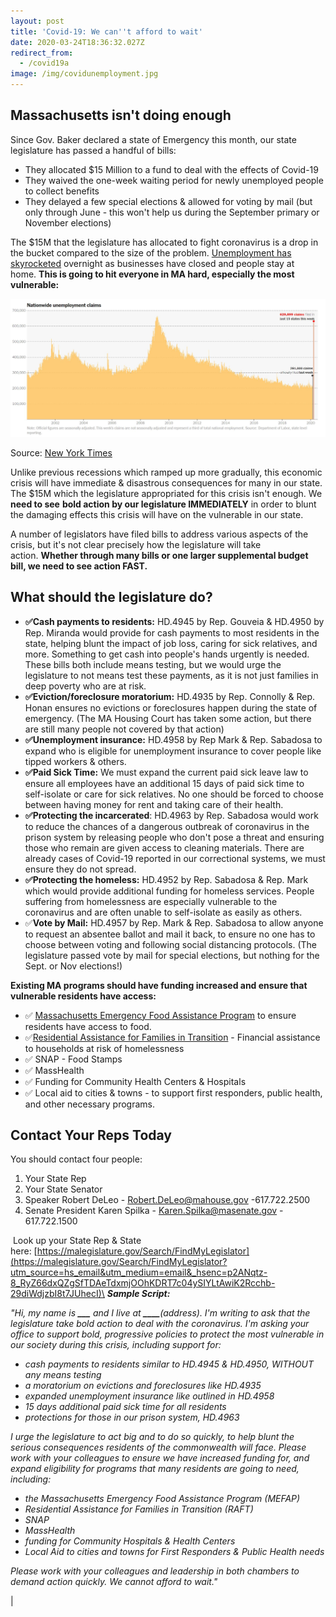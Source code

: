 ```yaml
---
layout: post
title: 'Covid-19: We can''t afford to wait'
date: 2020-03-24T18:36:32.027Z
redirect_from:
  - /covid19a
image: /img/covidunemployment.jpg
---
```

## Massachusetts isn't doing enough

Since Gov. Baker declared a state of Emergency this month, our state legislature has passed a handful of bills:

* They allocated $15 Million to a fund to deal with the effects of Covid-19
* They waived the one-week waiting period for newly unemployed people to collect benefits
* They delayed a few special elections & allowed for voting by mail (but only through June - this won't help us during the September primary or November elections)

The $15M that the legislature has allocated to fight coronavirus is a drop in the bucket compared to the size of the problem. [Unemployment has skyrocketed](https://www.nytimes.com/interactive/2020/03/19/upshot/coronavirus-jobless-claims-states.html?utm_source=hs_email&utm_medium=email&_hsenc=p2ANqtz-8_RyZ66dxQZgSfTDAeTdxmjOOhKDRT7c04ySIYLtAwiK2Rcchb-29diWdjzbI8t7JUhecI) overnight as businesses have closed and people stay at home. **This is going to hit everyone in MA hard, especially the most vulnerable:**

![Unemployment during Covid-19](/img/covidunemployment.jpg)

Source: [New York Times](https://www.nytimes.com/interactive/2020/03/19/upshot/coronavirus-jobless-claims-states.html?utm_source=hs_email&utm_medium=email&_hsenc=p2ANqtz-8_RyZ66dxQZgSfTDAeTdxmjOOhKDRT7c04ySIYLtAwiK2Rcchb-29diWdjzbI8t7JUhecI)

Unlike previous recessions which ramped up more gradually, this economic crisis will have immediate & disastrous consequences for many in our state. The $15M which the legislature appropriated for this crisis isn't enough. We **need to see** **bold action by our legislature IMMEDIATELY** in order to blunt the damaging effects this crisis will have on the vulnerable in our state.

A number of legislators have filed bills to address various aspects of the crisis, but it's not clear precisely how the legislature will take action. **Whether through many bills or one larger supplemental budget bill, we need to see action FAST.**

## What should the legislature do?

* **✅Cash payments to residents:** HD.4945 by Rep. Gouveia & HD.4950 by Rep. Miranda would provide for cash payments to most residents in the state, helping blunt the impact of job loss, caring for sick relatives, and more. Something to get cash into people's hands urgently is needed. These bills both include means testing, but we would urge the legislature to not means test these payments, as it is not just families in deep poverty who are at risk.
* **✅Eviction/foreclosure moratorium:** HD.4935 by Rep. Connolly & Rep. Honan ensures no evictions or foreclosures happen during the state of emergency. (The MA Housing Court has taken some action, but there are still many people not covered by that action)
* **✅Unemployment insurance:** HD.4958 by Rep Mark & Rep. Sabadosa to expand who is eligible for unemployment insurance to cover people like tipped workers & others.
* **✅Paid Sick Time:** We must expand the current paid sick leave law to ensure all employees have an additional 15 days of paid sick time to self-isolate or care for sick relatives. No one should be forced to choose between having money for rent and taking care of their health.
* **✅Protecting the incarcerated**: HD.4963 by Rep. Sabadosa would work to reduce the chances of a dangerous outbreak of coronavirus in the prison system by releasing people who don't pose a threat and ensuring those who remain are given access to cleaning materials. There are already cases of Covid-19 reported in our correctional systems, we must ensure they do not spread.
* **✅Protecting the homeless:** HD.4952 by Rep. Sabadosa  & Rep. Mark which would provide additional funding for homeless services. People suffering from homelessness are especially vulnerable to the coronavirus and are often unable to self-isolate as easily as others.
* ✅**Vote by Mail:** HD.4957 by Rep. Mark & Rep. Sabadosa to allow anyone to request an absentee ballot and mail it back, to ensure no one has to choose between voting and following social distancing protocols. (The legislature passed vote by mail for special elections, but nothing for the Sept. or Nov elections!)

**Existing MA programs should have funding increased and ensure that vulnerable residents have access:**

* ✅ [Massachusetts Emergency Food Assistance Program](https://www.mass.gov/service-details/massachusetts-emergency-food-assistance-program-mefap?utm_source=hs_email&utm_medium=email&_hsenc=p2ANqtz-8_RyZ66dxQZgSfTDAeTdxmjOOhKDRT7c04ySIYLtAwiK2Rcchb-29diWdjzbI8t7JUhecI) to ensure residents have access to food. 
* ✅[Residential Assistance for Families in Transition](https://www.mass.gov/service-details/learn-about-residential-assistance-for-families-in-transition-raft?utm_source=hs_email&utm_medium=email&_hsenc=p2ANqtz-8_RyZ66dxQZgSfTDAeTdxmjOOhKDRT7c04ySIYLtAwiK2Rcchb-29diWdjzbI8t7JUhecI) - Financial assistance to households at risk of homelessness
* ✅ SNAP - Food Stamps
* ✅ MassHealth 
* ✅ Funding for Community Health Centers & Hospitals
* ✅ Local aid to cities & towns - to support first responders, public health, and other necessary programs.

## Contact Your Reps Today

You should contact four people:

1. Your State Rep
2. Your State Senator
3. Speaker Robert DeLeo - [Robert.DeLeo@mahouse.gov](mailto:Robert.DeLeo@mahouse.gov) -617.722.2500
4. Senate President Karen Spilka - [Karen.Spilka@masenate.gov](mailto:Karen.Spilka@masenate.gov) - 617.722.1500

 Look up your State Rep & State here: [https://malegislature.gov/Search/FindMyLegislator](https://malegislature.gov/Search/FindMyLegislator?utm_source=hs_email&utm_medium=email&_hsenc=p2ANqtz-8_RyZ66dxQZgSfTDAeTdxmjOOhKDRT7c04ySIYLtAwiK2Rcchb-29diWdjzbI8t7JUhecI)\
***Sample Script:***

*"Hi, my name is **___** and I live at **\_\_\_\_**(address). I'm writing to ask that the legislature take bold action to deal with the coronavirus. I'm asking your office to support bold, progressive policies to protect the most vulnerable in our society during this crisis, including support for:*

* *cash payments to residents similar to HD.4945 & HD.4950, WITHOUT any means testing*
* *a moratorium on evictions and foreclosures like HD.4935*
* *expanded unemployment insurance like outlined in HD.4958*
* *15 days additional paid sick time for all residents*
* *protections for those in our prison system, HD.4963*

*I urge the legislature to act big and to do so quickly, to help blunt the serious consequences residents of the commonwealth will face. Please work with your colleagues to ensure we have increased funding for, and expand eligibility for programs that many residents are going to need, including:*

* *the Massachusetts Emergency Food Assistance Program (MEFAP)*
* *Residential Assistance for Families in Transition (RAFT)*
* *SNAP*
* *MassHealth*
* *funding for Community Hospitals & Health Centers*
* *Local Aid to cities and towns for First Responders & Public Health needs*

*Please work with your colleagues and leadership in both chambers to demand action quickly. We cannot afford to wait."*

\|